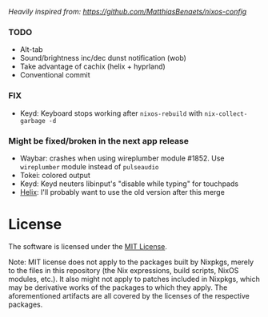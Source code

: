 _Heavily inspired from: https://github.com/MatthiasBenaets/nixos-config_

### TODO
* Alt-tab
* Sound/brightness inc/dec dunst notification (wob)
* Take advantage of cachix (helix + hyprland)
* Conventional commit

### FIX
* Keyd: Keyboard stops working after `nixos-rebuild` with `nix-collect-garbage -d`

### Might be fixed/broken in the next app release
* Waybar: crashes when using wireplumber module #1852. Use `wireplumber` module instead of `pulseaudio`
* Tokei: colored output
* Keyd: Keyd neuters libinput's "disable while typing" for touchpads
* [Helix](https://github.com/helix-editor/helix/pull/5379): I'll probably want to use the old version after this merge

# License
The software is licensed under the [MIT License](LICENSE).

Note: MIT license does not apply to the packages built by Nixpkgs,
merely to the files in this repository (the Nix expressions, build
scripts, NixOS modules, etc.). It also might not apply to patches
included in Nixpkgs, which may be derivative works of the packages to
which they apply. The aforementioned artifacts are all covered by the
licenses of the respective packages.